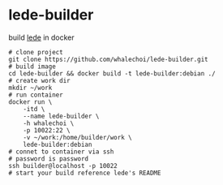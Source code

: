 # lede-builder
build [lede](https://github.com/coolsnowwolf/lede) in docker

```shell
# clone project
git clone https://github.com/whalechoi/lede-builder.git
# build image
cd lede-builder && docker build -t lede-builder:debian ./
# create work dir
mkdir ~/work
# run container
docker run \
    -itd \
    --name lede-builder \
    -h whalechoi \
    -p 10022:22 \
    -v ~/work:/home/builder/work \
    lede-builder:debian
# connet to container via ssh
# password is password
ssh builder@localhost -p 10022
# start your build reference lede's README
```
